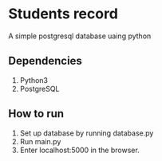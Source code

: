 # Students record  
A simple postgresql database uaing python
  
## Dependencies ##
1. Python3
2. PostgreSQL

## How to run ##
1. Set up database by running database.py
2. Run main.py
3. Enter localhost:5000 in the browser.

